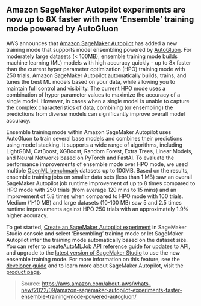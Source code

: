 ## Amazon SageMaker Autopilot experiments are now up to 8X faster with new ‘Ensemble’ training mode powered by AutoGluon

AWS announces that [Amazon SageMaker Autopilot](https://aws.amazon.com/sagemaker/autopilot/) has added a new training mode that supports model ensembling powered by [AutoGluon](https://auto.gluon.ai/stable/index.html). For moderately large datasets (< 100MB), ensemble training mode builds machine learning (ML) models with high accuracy quickly - up to 8x faster than the current hyper parameter optimization (HPO) training mode with 250 trials. Amazon SageMaker Autopilot automatically builds, trains, and tunes the best ML models based on your data, while allowing you to maintain full control and visibility. The current HPO mode uses a combination of hyper parameter values to maximize the accuracy of a single model. However, in cases when a single model is unable to capture the complex characteristics of data, combining (or ensembling) the predictions from diverse models can significantly improve overall model accuracy. 

Ensemble training mode within Amazon SageMaker Autopilot uses AutoGluon to train several base models and combines their predictions using model stacking. It supports a wide range of algorithms, including LightGBM, CatBoost, XGBoost, Random Forest, Extra Trees, Linear Models, and Neural Networks based on PyTorch and FastAI. To evaluate the performance improvements of ensemble mode over HPO mode, we used multiple [OpenML benchmark](https://docs.openml.org/benchmark/) datasets up to 100MB. Based on the results, ensemble training jobs on smaller data sets (less than 1 MB) saw an overall SageMaker Autopilot job runtime improvement of up to 8 times compared to HPO mode with 250 trials (from average 120 mins to 15 mins) and an improvement of 5.8 times when compared to HPO mode with 100 trials. Medium (1-10 MB) and large datasets (10-100 MB) saw 5 and 2.5 times runtime improvements against HPO 250 trials with an approximately 1.9% higher accuracy. 

To get started, [Create an SageMaker Autopilot experiment](https://docs.aws.amazon.com/sagemaker/latest/dg/autopilot-automate-model-development-create-experiment.html) in SageMaker Studio console and select ‘Ensembling’ training mode or let SageMaker Autopilot infer the training mode automatically based on the dataset size. You can refer to [createAutoMLJob API reference guide](https://docs.aws.amazon.com/sagemaker/latest/APIReference/API_CreateAutoMLJob.html) for updates to API, and upgrade to the [latest version of SageMaker Studio](https://docs.aws.amazon.com/sagemaker/latest/dg/studio-tasks-update-studio.html) to use the new ensemble training mode. For more information on this feature, see the [developer guide](https://docs.aws.amazon.com/sagemaker/latest/dg/autopilot-model-support-validation.html) and to learn more about SageMaker Autopilot, visit the [product page](https://aws.amazon.com/sagemaker/autopilot/).

> Source: https://aws.amazon.com/about-aws/whats-new/2022/09/amazon-sagemaker-autopilot-experiments-faster-ensemble-training-mode-powered-autogluon/